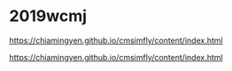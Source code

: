 # 2019wcmj




https://chiamingyen.github.io/cmsimfly/content/index.html





https://chiamingyen.github.io/cmsimfly/content/index.html
